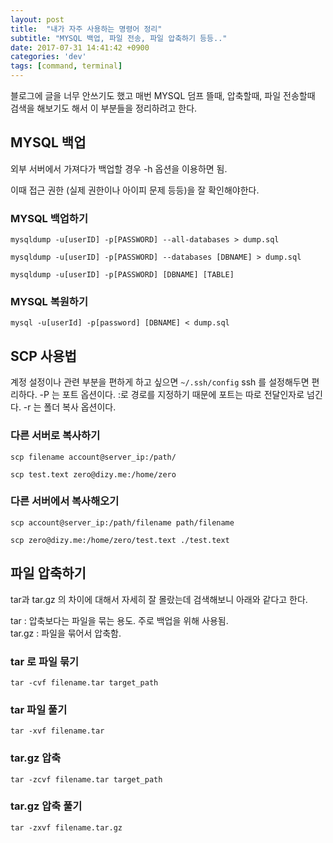 ```yaml
---
layout: post
title:  "내가 자주 사용하는 명령어 정리"
subtitle: "MYSQL 백업, 파일 전송, 파일 압축하기 등등.."
date: 2017-07-31 14:41:42 +0900
categories: 'dev'
tags: [command, terminal]
---
```


블로그에 글을 너무 안쓰기도 했고 매번 MYSQL 덤프 뜰때, 압축할때, 파일 전송할때 검색을 해보기도 해서 이 부분들을 정리하려고 한다.

## MYSQL 백업

외부 서버에서 가져다가 백업할 경우 -h 옵션을 이용하면 됨.

이때 접근 권한 (실제 권한이나 아이피 문제 등등)을 잘 확인해야한다.

### MYSQL 백업하기

`mysqldump -u[userID] -p[PASSWORD] --all-databases > dump.sql`

`mysqldump -u[userID] -p[PASSWORD] --databases [DBNAME] > dump.sql`

`mysqldump -u[userID] -p[PASSWORD] [DBNAME] [TABLE]`

### MYSQL 복원하기

`mysql -u[userId] -p[password] [DBNAME] < dump.sql`


## SCP 사용법

계정 설정이나 관련 부분을 편하게 하고 싶으면 `~/.ssh/config` ssh 를 설정해두면 편리하다.
-P 는 포트 옵션이다. :로 경로를 지정하기 때문에 포트는 따로 전달인자로 넘긴다.
-r 는 폴더 복사 옵션이다.

### 다른 서버로 복사하기

`scp filename account@server_ip:/path/`

`scp test.text zero@dizy.me:/home/zero`

### 다른 서버에서 복사해오기

`scp account@server_ip:/path/filename path/filename`

`scp zero@dizy.me:/home/zero/test.text ./test.text`

## 파일 압축하기

tar과 tar.gz 의 차이에 대해서 자세히 잘 몰랐는데 검색해보니 아래와 같다고 한다.

tar : 압축보다는 파일을 묶는 용도. 주로 백업을 위해 사용됨.<br/>
tar.gz : 파일을 묶어서 압축함.

### tar 로 파일 묶기

`tar -cvf filename.tar target_path`

### tar 파일 풀기

`tar -xvf filename.tar`

### tar.gz 압축

`tar -zcvf filename.tar target_path`

### tar.gz 압축 풀기

`tar -zxvf filename.tar.gz`
